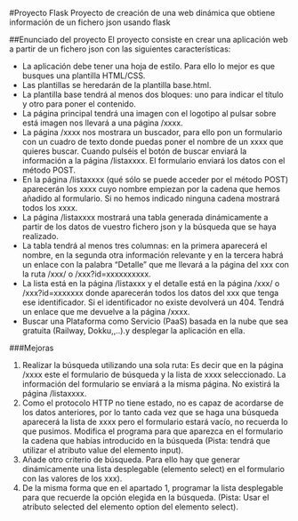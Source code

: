 #Proyecto Flask
Proyecto de creación de una web dinámica que obtiene información de un fichero json usando flask

##Enunciado del proyecto
El proyecto consiste en crear una aplicación web a partir de un fichero json con las siguientes características:
- La aplicación debe tener una hoja de estilo. Para ello lo mejor es que busques una plantilla HTML/CSS.
- Las plantillas se heredarán de la plantilla base.html.
- La plantilla base tendrá al menos dos bloques: uno para indicar el título y otro para poner el contenido.
- La página principal tendrá una imagen con el logotipo al pulsar sobre está imagen nos llevará a una página /xxxx.
- La página /xxxx nos mostrara un buscador, para ello pon un formulario con un cuadro de texto donde puedas poner el nombre de un xxxx que quieres buscar. Cuando pulséis el botón de buscar enviará la información a la página /listaxxxx. El formulario enviará los datos con el método POST.
- En la página /listaxxxx (qué sólo se puede acceder por el método POST) aparecerán los xxxx cuyo nombre empiezan por la cadena que hemos añadido al formulario. Si no hemos indicado ninguna cadena mostrará todos los xxxx.
- La página /listaxxxx mostrará una tabla generada dinámicamente a partir de los datos de vuestro fichero json y la búsqueda que se haya realizado.
- La tabla tendrá al menos tres columnas: en la primera aparecerá el nombre, en la segunda otra información relevante y en la tercera habrá un enlace con la palabra “Detalle” que me llevará a la página del xxx con la ruta /xxx/<identificador> o /xxx?id=xxxxxxxxxx.
- La lista está en la página /listaxxx y el detalle está en la página /xxx/<identificador> o /xxx?id=xxxxxxx donde aparecerán todos los datos del xxx que tenga ese identificador. Si el identificador no existe devolverá un 404. Tendrá un enlace que me devuelve a la página /xxxx.
- Buscar una Plataforma como Servicio (PaaS) basada en la nube que sea gratuita (Railway, Dokku,,..).y desplegar la aplicación en ella.

###Mejoras
1. Realizar la búsqueda utilizando una sola ruta: Es decir que en la página /xxxx este el formulario de búsqueda y la lista de xxxx seleccionado. La información del formulario se enviará a la misma página. No existirá la página /listaxxxx.
2. Como el protocolo HTTP no tiene estado, no es capaz de acordarse de los datos anteriores, por lo tanto cada vez que se haga una búsqueda aparecerá la lista de xxxx pero el formulario estará vacío, no recuerda lo que pusimos. Modifica el programa para que aparezca en el formulario la cadena que habías introducido en la búsqueda (Pista: tendrá que utilizar el atributo value del elemento input).
3. Añade otro criterio de búsqueda. Para ello hay que generar dinámicamente una lista desplegable (elemento select) en el formulario con las valores de los xxx). 
4. De la misma forma que en el apartado 1, programar la lista desplegable para que recuerde la opción elegida en la búsqueda. (Pista: Usar el atributo selected del elemento option del elemento select).
